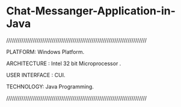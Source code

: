 
# Chat-Messanger-Application-in-Java

//////////////////////////////////////////////////////////////////////////

PLATFORM: Windows Platform.

ARCHITECTURE : Intel 32 bit Microprocessor .

USER INTERFACE : CUI.

TECHNOLOGY: Java Programming.


//////////////////////////////////////////////////////////////////////////
